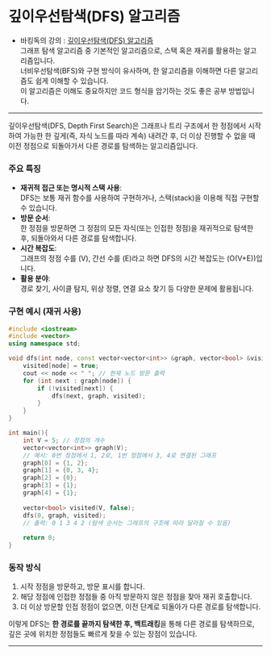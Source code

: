 # 깊이우선탐색(DFS) 알고리즘
- 바킹독의 강의 : [깊이우선탐색(DFS) 알고리즘](https://youtu.be/93jy2yUYfVE?si=Fl_fA400jQpyZ3t7)<br>
그래프 탐색 알고리즘 중 기본적인 알고리즘으로, 스택 혹은 재귀를 활용하는 알고리즘입니다.<br>
너비우선탐색(BFS)와 구현 방식이 유사하며, 한 알고리즘을 이해하면 다른 알고리즘도 쉽게 이해할 수 있습니다.<br>
이 알고리즘은 이해도 중요하지만 코드 형식을 암기하는 것도 좋은 공부 방법입니다.<br>

---
깊이우선탐색(DFS, Depth First Search)은 그래프나 트리 구조에서 한 정점에서 시작하여 가능한 한 깊게(즉, 자식 노드를 따라 계속) 내려간 후, 더 이상 진행할 수 없을 때 이전 정점으로 되돌아가서 다른 경로를 탐색하는 알고리즘입니다.

### 주요 특징
- **재귀적 접근 또는 명시적 스택 사용**:  
  DFS는 보통 재귀 함수를 사용하여 구현하거나, 스택(stack)을 이용해 직접 구현할 수 있습니다.
- **방문 순서**:  
  한 정점을 방문하면 그 정점의 모든 자식(또는 인접한 정점)을 재귀적으로 탐색한 후, 되돌아와서 다른 경로를 탐색합니다.
- **시간 복잡도**:  
  그래프의 정점 수를 \(V\), 간선 수를 \(E\)라고 하면 DFS의 시간 복잡도는 \(O(V+E)\)입니다.
- **활용 분야**:  
  경로 찾기, 사이클 탐지, 위상 정렬, 연결 요소 찾기 등 다양한 문제에 활용됩니다.

### 구현 예시 (재귀 사용)

```cpp
#include <iostream>
#include <vector>
using namespace std;

void dfs(int node, const vector<vector<int>> &graph, vector<bool> &visited) {
    visited[node] = true;
    cout << node << " "; // 현재 노드 방문 출력
    for (int next : graph[node]) {
        if (!visited[next]) {
            dfs(next, graph, visited);
        }
    }
}

int main(){
    int V = 5; // 정점의 개수
    vector<vector<int>> graph(V);
    // 예시: 0번 정점에서 1, 2로, 1번 정점에서 3, 4로 연결된 그래프
    graph[0] = {1, 2};
    graph[1] = {0, 3, 4};
    graph[2] = {0};
    graph[3] = {1};
    graph[4] = {1};
    
    vector<bool> visited(V, false);
    dfs(0, graph, visited);
    // 출력: 0 1 3 4 2 (탐색 순서는 그래프의 구조에 따라 달라질 수 있음)
    
    return 0;
}
```

### 동작 방식
1. 시작 정점을 방문하고, 방문 표시를 합니다.
2. 해당 정점에 인접한 정점들 중 아직 방문하지 않은 정점을 찾아 재귀 호출합니다.
3. 더 이상 방문할 인접 정점이 없으면, 이전 단계로 되돌아가 다른 경로를 탐색합니다.

이렇게 DFS는 **한 경로를 끝까지 탐색한 후, 백트래킹**을 통해 다른 경로를 탐색하므로, 깊은 곳에 위치한 정점들도 빠르게 찾을 수 있는 장점이 있습니다.

---
